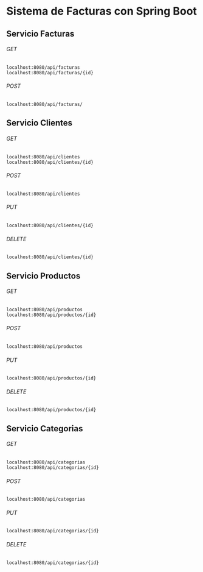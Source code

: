 # Sistema de Facturas con Spring Boot

## Servicio Facturas

###### GET

```
localhost:8080/api/facturas
localhost:8080/api/facturas/{id}
```

###### POST

```
localhost:8080/api/facturas/
```

## Servicio Clientes

###### GET

```
localhost:8080/api/clientes
localhost:8080/api/clientes/{id}
```

###### POST

```
localhost:8080/api/clientes
```

###### PUT

```
localhost:8080/api/clientes/{id}
```

###### DELETE

```
localhost:8080/api/clientes/{id}
```

## Servicio Productos

###### GET

```
localhost:8080/api/productos
localhost:8080/api/productos/{id}
```

###### POST

```
localhost:8080/api/productos
```

###### PUT

```
localhost:8080/api/productos/{id}
```

###### DELETE

```
localhost:8080/api/productos/{id}
```

## Servicio Categorias

###### GET

```
localhost:8080/api/categorias
localhost:8080/api/categorias/{id}
```

###### POST

```
localhost:8080/api/categorias
```

###### PUT

```
localhost:8080/api/categorias/{id}
```

###### DELETE

```
localhost:8080/api/categorias/{id}
```